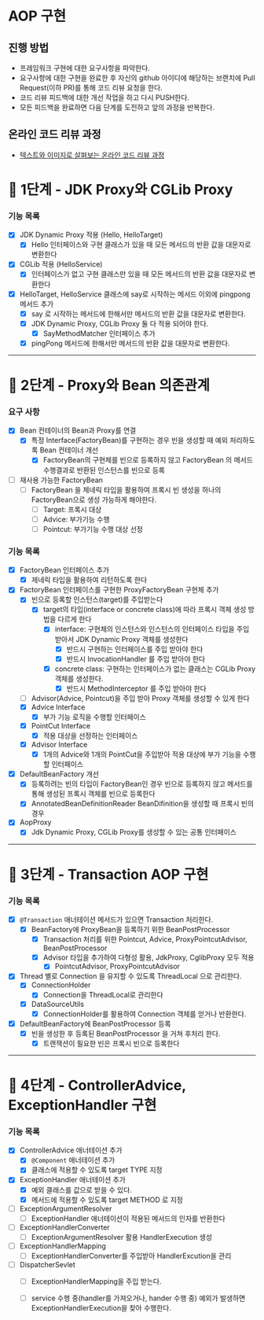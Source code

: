 # AOP 구현
## 진행 방법
* 프레임워크 구현에 대한 요구사항을 파악한다.
* 요구사항에 대한 구현을 완료한 후 자신의 github 아이디에 해당하는 브랜치에 Pull Request(이하 PR)를 통해 코드 리뷰 요청을 한다.
* 코드 리뷰 피드백에 대한 개선 작업을 하고 다시 PUSH한다.
* 모든 피드백을 완료하면 다음 단계를 도전하고 앞의 과정을 반복한다.

## 온라인 코드 리뷰 과정
* [텍스트와 이미지로 살펴보는 온라인 코드 리뷰 과정](https://github.com/next-step/nextstep-docs/tree/master/codereview)

# 🚀 1단계 - JDK Proxy와 CGLib Proxy

### 기능 목록
- [x] JDK Dynamic Proxy 적용 (Hello, HelloTarget)
  - [x] Hello 인터페이스와 구현 클래스가 있을 때 모든 메서드의 반환 값을 대문자로 변환한다
- [x] CGLib 적용 (HelloService)
  - [x] 인터페이스가 없고 구현 클래스만 있을 때 모든 메서드의 반환 값을 대문자로 변환한다
- [x] HelloTarget, HelloService 클래스에 say로 시작하는 메서드 이외에 pingpong 메서드 추가
  - [x] say 로 시작하는 메서드에 한해서만 메서드의 반환 값을 대문자로 변환한다.
  - [x] JDK Dynamic Proxy, CGLib Proxy 둘 다 적용 되어야 한다.
    - [x] SayMethodMatcher 인터페이스 추가
  - [x] pingPong 메서드에 한해서만 메서드의 반환 값을 대문자로 변환한다.

---

# 🚀 2단계 - Proxy와 Bean 의존관계

### 요구 사항
- [x] Bean 컨테이너의 Bean과 Proxy를 연결
  - [x] 특정 Interface(FactoryBean)를 구현하는 경우 빈을 생성할 때 예외 처리하도록 Bean 컨테이너 개선
    - [x] FactoryBean의 구현체를 빈으로 등록하지 않고 FactoryBean 의 메서드 수행결과로 반환된 인스턴스를 빈으로 등록
- [ ] 재사용 가능한 FactoryBean
  - [ ] FactoryBean 을 제네릭 타입을 활용하여 프록시 빈 생성을 하나의 FactoryBean으로 생성 가능하게 해야한다.
    - [ ] Target: 프록시 대상
    - [ ] Advice: 부가기능 수행
    - [ ] Pointcut: 부가기능 수행 대상 선정

### 기능 목록
- [x] FactoryBean 인터페이스 추가
  - [x] 제네릭 타입을 활용하여 리턴하도록 한다
- [x] FactoryBean 인터페이스를 구현한 ProxyFactoryBean 구현체 추가
  - [x] 빈으로 등록할 인스턴스(target)를 주입받는다
    - [x] target의 타입(interface or concrete class)에 따라 프록시 객체 생성 방법을 다르게 한다
      - [x] interface: 구현체의 인스턴스와 인스턴스의 인터페이스 타입을 주입 받아서 JDK Dynamic Proxy 객체를 생성한다
        - [x] 반드시 구현하는 인터페이스를 주입 받아야 한다
        - [x] 반드시 InvocationHandler 를 주입 받아야 한다
      - [x] concrete class: 구현하는 인터페이스가 없는 클래스는 CGLib Proxy 객체를 생성한다.
        - [x] 반드시 MethodInterceptor 를 주입 받아야 한다
  - [ ] Advisor(Advice, Pointcut)을 주입 받아 Proxy 객체를 생성할 수 있게 한다
  - [x] Advice Interface
    - [x] 부가 기능 로직을 수행할 인터페이스
  - [x] PointCut Interface
    - [x] 적용 대상을 선정하는 인터페이스
  - [x] Advisor Interface
    - [x] 1개의 Advice와 1개의 PointCut을 주입받아 적용 대상에 부가 기능을 수행할 인터페이스
- [x] DefaultBeanFactory 개선
  - [x] 등록하려는 빈의 타입이 FactoryBean인 경우 빈으로 등록하지 않고 메서드를 통해 생성된 프록시 객체를 빈으로 등록한다 
  - [x] AnnotatedBeanDefinitionReader BeanDifinition을 생성할 때 프록시 빈의 경우 
- [x] AopProxy
  - [x] Jdk Dynamic Proxy, CGLib Proxy를 생성할 수 있는 공통 인터페이스 

---

# 🚀 3단계 - Transaction AOP 구현

### 기능 목록
- [x] `@Transaction` 애너테이션 메서드가 있으면 Transaction 처리한다.
  - [x] BeanFactory에 ProxyBean을 등록하기 위한 BeanPostProcessor
    - [x] Transaction 처리를 위한 Pointcut, Advice, ProxyPointcutAdvisor, BeanPostProcessor
    - [x] Advisor 타입을 추가하여 다형성 활용, JdkProxy, CglibProxy 모두 적용
      - [x] PointcutAdvisor, ProxyPointcutAdvisor
- [x] Thread 별로 Connection 을 유지할 수 있도록 ThreadLocal 으로 관리한다.
  - [x] ConnectionHolder
    - [x] Connection을 ThreadLocal로 관리한다
  - [x] DataSourceUtils
    - [x] ConnectionHolder를 활용하여 Connection 객체를 얻거나 반환한다.
- [x] DefaultBeanFactory에 BeanPostProcessor 등록
  - [x] 빈을 생성한 후 등록된 BeanPostProcessor 을 거쳐 후처리 한다.
    - [x] 트랜잭션이 필요한 빈은 프록시 빈으로 등록한다

---

# 🚀 4단계 - ControllerAdvice, ExceptionHandler 구현

### 기능 목록
- [x] ControllerAdvice 애너테이션 추가 
  - [x] `@Component` 애너테이션 추가
  - [x] 클래스에 적용할 수 있도록 target TYPE 지정 
- [x] ExceptionHandler 애너테이션 추가
  - [x] 예외 클래스를 값으로 받을 수 있다.
  - [x] 메서드에 적용할 수 있도록 target METHOD 로 지정
- [ ] ExceptionArgumentResolver
  - [ ] ExceptionHandler 애너테이션이 적용된 메서드의 인자를 반환한다
- [ ] ExceptionHandlerConverter
  - [ ] ExceptionArgumentResolver 활용 HandlerExecution 생성
- [ ] ExceptionHandlerMapping
  - [ ] ExceptionHandlerConverter를 주입받아 HandlerExcution을 관리
- [ ] DispatcherSevlet
  - [ ] ExceptionHandlerMapping을 주입 받는다.
  - [ ] service 수행 중(handler를 가져오거나, hander 수행 중) 예외가 발생하면 ExceptionHandlerExecution을 찾아 수행한다. 



